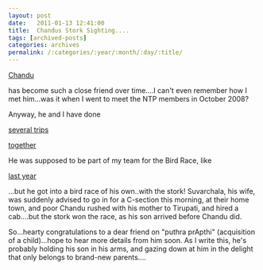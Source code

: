 ```yaml
---
layout: post
date:	2011-01-13 12:41:00
title:  Chandus Stork Sighting....
tags: [archived-posts]
categories: archives
permalink: /:categories/:year/:month/:day/:title/
---
```

<a href="http://deponti.livejournal.com/505440.html"> Chandu </a>

has become such a close friend over time....I can't even remember how I met him...was it when I went to meet the NTP members in October 2008? 

Anyway, he and I have done 

<a href="http://deponti.livejournal.com/740070.html"> several trips </a>

<a href="http://deponti.livejournal.com/759866.html"> together </a>


He was supposed to be part of my  team for the Bird Race, like 

<a href="http://deponti.livejournal.com/625723.html"> last year </a>

...but he got into a bird race of his own..with the stork! Suvarchala, his wife, was suddenly advised to go in for a C-section this morning, at their home town, and poor Chandu rushed with his mother to Tirupati, and hired a cab....but the stork won the race, as his son arrived before Chandu did.

So...hearty congratulations to a dear friend on "puthra prApthi" (acquisition of a child)...hope to hear more details from him soon. As I write this, he's probably holding his son in his arms, and gazing down at him in the delight that only belongs to brand-new parents....
